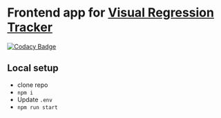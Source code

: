 # Frontend app for [Visual Regression Tracker](https://github.com/Visual-Regression-Tracker/Visual-Regression-Tracker)

[![Codacy Badge](https://app.codacy.com/project/badge/Grade/6e0ad7c1492440cbb95181003c8dccc4)](https://www.codacy.com/gh/Visual-Regression-Tracker/frontend?utm_source=github.com&utm_medium=referral&utm_content=Visual-Regression-Tracker/frontend&utm_campaign=Badge_Grade)

## Local setup

- clone repo
- `npm i`
- Update `.env`
- `npm run start`
